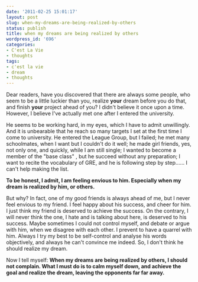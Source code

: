```yaml
---
date: '2011-02-25 15:01:17'
layout: post
slug: when-my-dreams-are-being-realized-by-others
status: publish
title: when my dreams are being realized by others
wordpress_id: '696'
categories:
- C'est La Vie
- thoughts
tags:
- c'est la vie
- dream
- thoughts
---
```


Dear readers, have you discovered that there are always some people, who seem to be a little luckier than you, realize **your** dream before you do that, and finish **your** project ahead of you?
I didn't believe it once upon a time. However, I believe I've actually met one after I entered the university.

He seems to be working hard, in my eyes, which I have to admit unwillingly. And it is unbearable that he reach so many targets I set at the first time I come to university. He entered the League Group, but I failed; he met many schoolmates, when I want but I couldn't do it well; he made girl friends, yes, not only one, and quickly, while I am still single; I wanted to become a member of the "base class" , but he succeed without any preparation; I want to recite the vocabulary of GRE, and he is following step by step......
I can't help making the list.

**To be honest, I admit, I am feeling envious to him. Especially when my dream is realized by him, or others.**

But why? In fact, one of my good friends is always ahead of me, but I never feel envious to my friend. I feel happy about his success, and cheer for him. I just think my friend is deserved to achieve the success.
On the contrary, I will never think the one, I hate and is talking about here, is deserved to his success. Maybe sometimes I could not control myself, and debate or argue with him, when we disagree with each other. I prevent to have a quarrel with him. Always I try my best to be self-control and analyse his words objectively, and always he can't convince me indeed.
So, I don't think he should realize my dream.

Now I tell myself:
**When my dreams are being realized by others, I should not complain. What I must do is to calm myself down, and achieve the goal and realize the dream, leaving the opponents far far away.**
